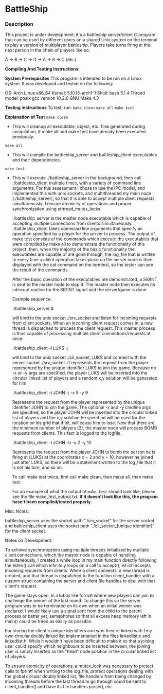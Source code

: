 # BattleShip

### Description

This project is under development; it's a battleship server/client C program
that can be used by different users on a shared Unix system on the terminal
to play a version of multiplayer battleship. Players take turns
firing at the next person in the chain of players like so:

A -> B -> C -> D -> A -> B -> C (etc.)

**Compiling And Testing Instructions:**

**System Prerequisites**
This program is intended to be run on a Linux system.
It was developed and tested on the following:

OS: Arch Linux x86_64
Kernel: 5.10.15-arch1-1
Shell: bash 5.1.4
Thread model: posix
gcc version 10.2.0
GNU Make 4.3

**Testing Instructions**
To test, run:
   `make clean`
   `make all`
   `make test`

**Explanation of Test**
`make clean`
- This will cleanup all executable, object, etc. files generated during compilation,
  if make all and make test have already been executed previously.

`make all`
- This will compile the battleship_server and battleship_client executables and
  their dependencies.

`make test`
- This will execute ./battleship_server in the background, then call
  ./battleship_client multiple times, with a variety of command line arguments.
  For this assessment I chose to use the IPC model, and implemented this with
  unix sockets, and multithreaded my main node (./battleship_server), so that
  it is able to accept multiple client requests simultaneously. I ensure
  atomicity of operations and proper synchronization using pthread_mutex_locks.

  ./battleship_server is the master node executable which is capable of accepting
  multiple connections from clients simultaneously. ./battleship_client takes
  command line arguments that specify an operation specified by a player 
  for the server to process. The output of make test consists of the commands
  which execute the executables that were compiled by make all to
  demonstrate the functionality of this project: then, when the majority of the
  basic functionality the executables are capable of are gone through, 
  the log_file that is written to every time a client operation takes place on 
  the server node is then displayed with the cat command on the terminal,
  so the tester can see the result of the commands.

  After the basic operation of the executables are demonstrated, a SIGINT
  is sent to the master node to stop it. The master node then executes
  its interrupt routine for the SIGINT signal and the server/game is done.

  Example sequence:

  ./battleship_server &

  will bind to the unix socket ./srv_socket and listen for incoming requests
  from client sockets. When an incoming client request comes in, a new thread
  is dispatched to process the client request. This master process is thus
  capable of processing multiple client connections/requests at once.

  ./battleship_client -i LUKS -j

  will bind to the unix socket ./cli_socket_LUKS and connect with the server
  socket ./srv_socket. It represents the request from the player represented
  by the unique identifier LUKS to join the game. Because no -x or -y args
  are specified, the player LUKS will be inserted into the circular linked
  list of players and a random x,y solution will be generated for him.

  ./battleship_client -i JOHN -j -x 5 -y 9

  Represents the request from the player represented by the unique identifier
  JOHN to join the game. The optional -x and -y cmdline args are specified,
  so the player JOHN will be inserted into the circular linked list of players
  and the x,y solution he specified will be used for the location on his grid that
  if hit, will cause him to lose. Now that there are the minimum number of players (2), 
  the master node will process BOMB requests from clients. This fact is logged to the
  logfile.

  ./battleship_client -i JOHN -b -x 2 -y 10

  Represents the request from the player JOHN to bomb the person he is firing at
  (LUKS) at the coordinates x = 2 and y = 10, however he joined just after LUKS, so
  there will be a statement written to the log_file that it is not his turn, and so on.

  To call make test twice, first call make clean, then make all, then make test.

  For an example of what the output of `make test` should look like, please see
  the file make_test_output.txt.
  **If it doesn't look like this, the program hasn't been compiled/tested properly.**

Misc Notes:

   battleship_server uses the socket path "./srv_socket" for the server socket, and
   battleship_client uses the socket path "./cli_socket_[unique identifier]" for the client socket.

Notes on Development:

   To achieve synchronization using multiple threads initialized by multiple client connections,
   which the master node is capable of handling simultaneously, I created a while loop in my main
   function directly following the listen() call which infinitely loops on a call to accept(), which
   accepts incoming requests from clients. When a client connects, a new thread is created, and that
   thread is dispatched to the function client_handler with a custom struct containing the server and
   client file handles to deal with that client's request.
   
   The game stays open, in a lobby like format where new players can join to challenge the winner of the
   last round. To change this so the server program was to be terminated on its own when an initial
   winner was declared, I would likely use a signal sent from the child to the parent process or better
   yet, semaphores so that all excess heap memory left in main() could be freed as easily as possible.

   For storing the client's unique identifiers and who they're linked with I my own circular
   doubly linked list implementation in the files linkedlist.c and linkedlist.h. While it wouldn't
   have been difficult to make it so that a joining user could specify which neighbours to be
   inserted between, the joining user is simply inserted as the "head" node position in the circular linked
   list of players.

   To ensure atomicity of operations, a mutex_lock was necessary to protect calls
   to fprintf when writing to the log_file, protect operations dealing with the global circular
   doubly linked list, file handlers from being changed by incoming threads before
   the last thread to go through could be sent to client_handler() and have its file handlers
   parsed, etc.